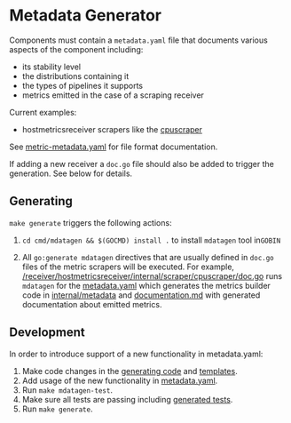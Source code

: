 # Metadata Generator

Components must contain a `metadata.yaml` file that documents various aspects of
the component including:

* its stability level
* the distributions containing it
* the types of pipelines it supports
* metrics emitted in the case of a scraping receiver

Current examples:

* hostmetricsreceiver scrapers like the [cpuscraper](https://github.com/open-telemetry/opentelemetry-collector-contrib/blob/main/receiver/hostmetricsreceiver/internal/scraper/cpuscraper/metadata.yaml)

See [metric-metadata.yaml](metric-metadata.yaml) for file format documentation.

If adding a new receiver a `doc.go` file should also be added to trigger the
generation. See below for details.

## Generating

`make generate` triggers the following actions:

1. `cd cmd/mdatagen && $(GOCMD) install .` to install `mdatagen` tool in`GOBIN`

2. All `go:generate mdatagen` directives that are usually defined in `doc.go`
   files of the metric scrapers will be executed. For example,
   [/receiver/hostmetricsreceiver/internal/scraper/cpuscraper/doc.go](../../receiver/hostmetricsreceiver/internal/scraper/cpuscraper/doc.go)
   runs `mdatagen` for the [metadata.yaml](../../receiver/hostmetricsreceiver/internal/scraper/cpuscraper/metadata.yaml)
   which generates the metrics builder code in
   [internal/metadata](../../receiver/hostmetricsreceiver/internal/scraper/cpuscraper/internal/metadata)
   and [documentation.md](../../receiver/hostmetricsreceiver/internal/scraper/cpuscraper/internal/metadata)
   with generated documentation about emitted metrics.

## Development

In order to introduce support of a new functionality in metadata.yaml:

1. Make code changes in the [generating code](./loader.test) and [templates](./templates/).
2. Add usage of the new functionality in [metadata.yaml](./metadata.yaml).
3. Run `make mdatagen-test`.
4. Make sure all tests are passing including [generated tests](./internal/metadata/generated_metrics_test.go).
5. Run `make generate`.
